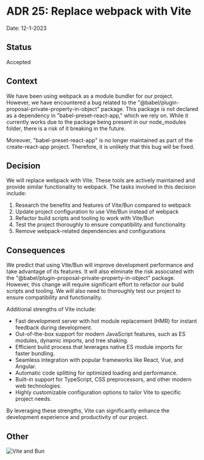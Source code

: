 # ADR 25: Replace webpack with Vite

Date: 12-1-2023

## Status

Accepted

## Context

We have been using webpack as a module bundler for our project. However, we have encountered a bug related to the "@babel/plugin-proposal-private-property-in-object" package. This package is not declared as a dependency in "babel-preset-react-app," which we rely on. While it currently works due to the package being present in our node_modules folder, there is a risk of it breaking in the future.

Moreover, "babel-preset-react-app" is no longer maintained as part of the create-react-app project. Therefore, it is unlikely that this bug will be fixed.

## Decision

We will replace webpack with Vite. These tools are actively maintained and provide similar functionality to webpack. The tasks involved in this decision include:

1. Research the benefits and features of Vite/Bun compared to webpack
2. Update project configuration to use Vite/Bun instead of webpack
3. Refactor build scripts and tooling to work with Vite/Bun
4. Test the project thoroughly to ensure compatibility and functionality
5. Remove webpack-related dependencies and configurations

## Consequences

We predict that using Vite/Bun will improve development performance and take advantage of its features. It will also eliminate the risk associated with the "@babel/plugin-proposal-private-property-in-object" package. However, this change will require significant effort to refactor our build scripts and tooling. We will also need to thoroughly test our project to ensure compatibility and functionality.

Additional strengths of Vite include:

- Fast development server with hot module replacement (HMR) for instant feedback during development.
- Out-of-the-box support for modern JavaScript features, such as ES modules, dynamic imports, and tree shaking.
- Efficient build process that leverages native ES module imports for faster bundling.
- Seamless integration with popular frameworks like React, Vue, and Angular.
- Automatic code splitting for optimized loading and performance.
- Built-in support for TypeScript, CSS preprocessors, and other modern web technologies.
- Highly customizable configuration options to tailor Vite to specific project needs.

By leveraging these strengths, Vite can significantly enhance the development experience and productivity of our project.

## Other

![Vite and Bun](https://github-production-user-asset-6210df.s3.amazonaws.com/4629398/282599507-100520bb-842b-473a-ad38-3a31359b718a.png)
